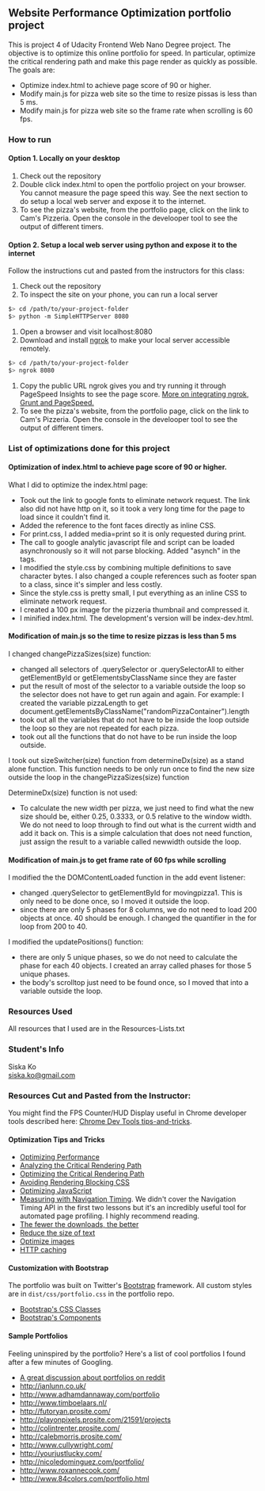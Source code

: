 ## Website Performance Optimization portfolio project

This is project 4 of Udacity Frontend Web Nano Degree project. The objective is to optimize this online portfolio for speed. In particular, optimize the critical rendering path and make this page render as quickly as possible. The goals are:
* Optimize index.html to achieve page score of 90 or higher.
* Modify main.js for pizza web site so the time to resize pissas is less than 5 ms.
* Modify main.js for pizza web site so the frame rate when scrolling is 60 fps.

### How to run 

#### Option 1. Locally on your desktop

1. Check out the repository
1. Double click index.html to open the portfolio project on your browser. You cannot measure the page speed this way. See the next section to do setup a local web server and expose it to the internet.
1. To see the pizza's website, from the portfolio page, click on the link to Cam's Pizzeria. Open the console in the develooper tool to see the output of different timers.

#### Option 2. Setup a local web server using python and expose it to the internet
Follow the instructions cut and pasted from the instructors for this class:

1. Check out the repository
1. To inspect the site on your phone, you can run a local server

  ```bash
  $> cd /path/to/your-project-folder
  $> python -m SimpleHTTPServer 8080
  ```

1. Open a browser and visit localhost:8080
1. Download and install [ngrok](https://ngrok.com/) to make your local server accessible remotely.

  ``` bash
  $> cd /path/to/your-project-folder
  $> ngrok 8080
  ```

1. Copy the public URL ngrok gives you and try running it through PageSpeed Insights to see the page score. [More on integrating ngrok, Grunt and PageSpeed.](http://www.jamescryer.com/2014/06/12/grunt-pagespeed-and-ngrok-locally-testing/)
1. To see the pizza's website, from the portfolio page, click on the link to Cam's Pizzeria. Open the console in the develooper tool to see the output of different timers.

### List of optimizations done for this project

#### Optimization of index.html to achieve page score of 90 or higher.

What I did to optimize the index.html page:
* Took out the link to google fonts to eliminate network request. The link also did not have http on it, so it took a very long time for the page to load since it couldn't find it.
* Added the reference to the font faces directly as inline CSS.
* For print.css, I added media=print so it is only requested during print.
* The call to google analytic javascript file and script can be loaded asynchronously so it will not parse blocking. Added "asynch" in the tags.
* I modified the style.css by combining multiple definitions to save character bytes. I also changed a couple references such as footer span to a class, since it's simpler and less costly.
* Since the style.css is pretty small, I put everything as an inline CSS to eliminate network request.
* I created a 100 px image for the pizzeria thumbnail and compressed it.
* I minified index.html. The development's version will be index-dev.html.

#### Modification of main.js so the time to resize pizzas is less than 5 ms

I changed changePizzaSizes(size) function:
* changed all selectors of .querySelector or .querySelectorAll to either getElementById or getElementsbyClassName since they are faster
* put the result of most of the selector to a variable outside the loop so the selector does not have to get run again and again. For example: I created the variable pizzaLength to get document.getElementsByClassName("randomPizzaContainer").length
* took out all the variables that do not have to be inside the loop outside the loop so they are not repeated for each pizza.
* took out all the functions that do not have to be run inside the loop outside. 

I took out sizeSwitcher(size) function from determineDx(size) as a stand alone function. This function needs to be only run once to find the new size outside the loop in the changePizzaSizes(size) function

DetermineDx(size) function is not used:
* To calculate the new width per pizza, we just need to find what the new size should be, either 0.25, 0.3333, or 0.5 relative to the window width. We do not need to loop
  through to find out what is the current width and add it back on. This is a simple calculation that does not need function, just assign the result to a variable called newwidth outside the loop.


#### Modification of main.js to get frame rate of 60 fps while scrolling

I modified the the DOMContentLoaded function in the add event listener:
* changed .querySelector to getElementById for movingpizza1. This is only need to be done once, so I moved it outside the loop.
* since there are only 5 phases for 8 columns, we do not need to load 200 objects at once. 40 should be enough. I changed the quantifier in the for loop from 200 to 40.

I modified the updatePositions() function:
* there are only 5 unique phases, so we do not need to calculate the phase for each 40 objects. I created an array called phases for those 5 unique phases.
* the body's scrolltop just need to be found once, so I moved that into a variable outside the loop.

### Resources Used
All resources that I used are in the Resources-Lists.txt

### Student's Info
Siska Ko<br>
siska.ko@gmail.com

### Resources Cut and Pasted from the Instructor:

You might find the FPS Counter/HUD Display useful in Chrome developer tools described here: [Chrome Dev Tools tips-and-tricks](https://developer.chrome.com/devtools/docs/tips-and-tricks).

#### Optimization Tips and Tricks
* [Optimizing Performance](https://developers.google.com/web/fundamentals/performance/ "web performance")
* [Analyzing the Critical Rendering Path](https://developers.google.com/web/fundamentals/performance/critical-rendering-path/analyzing-crp.html "analyzing crp")
* [Optimizing the Critical Rendering Path](https://developers.google.com/web/fundamentals/performance/critical-rendering-path/optimizing-critical-rendering-path.html "optimize the crp!")
* [Avoiding Rendering Blocking CSS](https://developers.google.com/web/fundamentals/performance/critical-rendering-path/render-blocking-css.html "render blocking css")
* [Optimizing JavaScript](https://developers.google.com/web/fundamentals/performance/critical-rendering-path/adding-interactivity-with-javascript.html "javascript")
* [Measuring with Navigation Timing](https://developers.google.com/web/fundamentals/performance/critical-rendering-path/measure-crp.html "nav timing api"). We didn't cover the Navigation Timing API in the first two lessons but it's an incredibly useful tool for automated page profiling. I highly recommend reading.
* <a href="https://developers.google.com/web/fundamentals/performance/optimizing-content-efficiency/eliminate-downloads.html">The fewer the downloads, the better</a>
* <a href="https://developers.google.com/web/fundamentals/performance/optimizing-content-efficiency/optimize-encoding-and-transfer.html">Reduce the size of text</a>
* <a href="https://developers.google.com/web/fundamentals/performance/optimizing-content-efficiency/image-optimization.html">Optimize images</a>
* <a href="https://developers.google.com/web/fundamentals/performance/optimizing-content-efficiency/http-caching.html">HTTP caching</a>

#### Customization with Bootstrap
The portfolio was built on Twitter's <a href="http://getbootstrap.com/">Bootstrap</a> framework. All custom styles are in `dist/css/portfolio.css` in the portfolio repo.

* <a href="http://getbootstrap.com/css/">Bootstrap's CSS Classes</a>
* <a href="http://getbootstrap.com/components/">Bootstrap's Components</a>

#### Sample Portfolios

Feeling uninspired by the portfolio? Here's a list of cool portfolios I found after a few minutes of Googling.

* <a href="http://www.reddit.com/r/webdev/comments/280qkr/would_anybody_like_to_post_their_portfolio_site/">A great discussion about portfolios on reddit</a>
* <a href="http://ianlunn.co.uk/">http://ianlunn.co.uk/</a>
* <a href="http://www.adhamdannaway.com/portfolio">http://www.adhamdannaway.com/portfolio</a>
* <a href="http://www.timboelaars.nl/">http://www.timboelaars.nl/</a>
* <a href="http://futoryan.prosite.com/">http://futoryan.prosite.com/</a>
* <a href="http://playonpixels.prosite.com/21591/projects">http://playonpixels.prosite.com/21591/projects</a>
* <a href="http://colintrenter.prosite.com/">http://colintrenter.prosite.com/</a>
* <a href="http://calebmorris.prosite.com/">http://calebmorris.prosite.com/</a>
* <a href="http://www.cullywright.com/">http://www.cullywright.com/</a>
* <a href="http://yourjustlucky.com/">http://yourjustlucky.com/</a>
* <a href="http://nicoledominguez.com/portfolio/">http://nicoledominguez.com/portfolio/</a>
* <a href="http://www.roxannecook.com/">http://www.roxannecook.com/</a>
* <a href="http://www.84colors.com/portfolio.html">http://www.84colors.com/portfolio.html</a>


